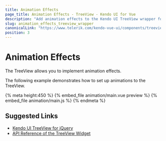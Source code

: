 ```yaml
---
title: Animation Effects
page_title: Animation Effects - TreeView - Kendo UI for Vue
description: "Add animation effects to the Kendo UI TreeView wrapper for Vue."
slug: animation_effects_treeview_wrapper
canonicalLink: "https://www.telerik.com/kendo-vue-ui/components/treeview/"
position: 3
---
```


# Animation Effects

The TreeView allows you to implement animation effects.

The following example demonstrates how to set up animations to the TreeView.

{% meta height:450 %}
{% embed_file animation/main.vue preview %}
{% embed_file animation/main.js %}
{% endmeta %}

## Suggested Links

* [Kendo UI TreeView for jQuery](https://docs.telerik.com/kendo-ui/controls/navigation/treeview/overview)
* [API Reference of the TreeView Widget](https://docs.telerik.com/kendo-ui/api/javascript/ui/treeview)
